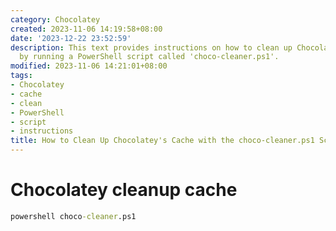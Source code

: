 ```yaml
---
category: Chocolatey
created: 2023-11-06 14:19:58+08:00
date: '2023-12-22 23:52:59'
description: This text provides instructions on how to clean up Chocolatey's cache
  by running a PowerShell script called 'choco-cleaner.ps1'.
modified: 2023-11-06 14:21:01+08:00
tags:
- Chocolatey
- cache
- clean
- PowerShell
- script
- instructions
title: How to Clean Up Chocolatey's Cache with the choco-cleaner.ps1 Script
---
```


# Chocolatey cleanup cache

```cmd
powershell choco-cleaner.ps1
```
